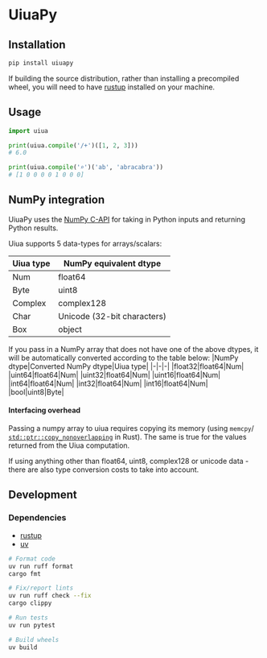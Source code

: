 # UiuaPy

## Installation
```sh
pip install uiuapy
```

If building the source distribution, rather than installing a precompiled wheel, you will need to have [rustup](https://rustup.rs/) installed on your machine.

## Usage
```py
import uiua

print(uiua.compile('/+')([1, 2, 3]))
# 6.0

print(uiua.compile('⌕')('ab', 'abracabra')) 
# [1 0 0 0 0 1 0 0 0]
```


## NumPy integration
UiuaPy uses the [NumPy C-API](https://numpy.org/doc/2.1/reference/c-api/index.html) for taking in Python inputs and returning Python results.

Uiua supports 5 data-types for arrays/scalars:

|Uiua type|NumPy equivalent dtype|
|---------|----------------------|
|Num|float64|
|Byte|uint8|
|Complex|complex128|
|Char|Unicode (32-bit characters)|
|Box|object|

If you pass in a NumPy array that does not have one of the above dtypes, it will be automatically converted according to the table below:
|NumPy dtype|Converted NumPy dtype|Uiua type|
|-|-|-|
|float32|float64|Num|
|uint64|float64|Num|
|uint32|float64|Num|
|uint16|float64|Num|
|int64|float64|Num|
|int32|float64|Num|
|int16|float64|Num|
|bool|uint8|Byte|

#### Interfacing overhead
Passing a numpy array to uiua requires copying its memory (using `memcpy`/ [`std::ptr::copy_nonoverlapping`](https://doc.rust-lang.org/beta/std/ptr/fn.copy_nonoverlapping.html) in Rust). The same is true for the values returned from the Uiua computation.

If using anything other than float64, uint8, complex128 or unicode data - there are also type conversion costs to take into account.

## Development

### Dependencies
- [rustup](https://rustup.rs/)
- [uv](https://docs.astral.sh/uv/getting-started/installation/)

```sh
# Format code
uv run ruff format
cargo fmt

# Fix/report lints
uv run ruff check --fix
cargo clippy

# Run tests
uv run pytest

# Build wheels
uv build
```
